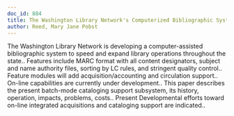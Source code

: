 ```yaml
---
doc_id: 884
title: The Washington Library Network's Computerized Bibliographic System
author: Reed, Mary Jane Pobst
---
```


The Washington Library Network is developing a computer-assisted 
bibliographic system to speed and expand library operations throughout the 
state.. Features include MARC format with all content designators, subject and 
name authority files, sorting by LC rules, and stringent quality control.. 
Feature modules will add acquisition/accounting and circulation support.. 
On-line capabilities are currently under development..
   This paper describes the present batch-mode cataloging support subsystem, its
history, operation, impacts, problems, costs.. Present Developmental efforts 
toward on-line integrated acquisitions and cataloging support are indicated..